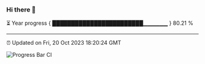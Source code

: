 ### Hi there 👋

⏳ Year progress { ████████████████████████▁▁▁▁▁▁ } 80.21 %

---

⏰ Updated on Fri, 20 Oct 2023 18:20:24 GMT

![Progress Bar CI](https://github.com/ZhaoGui/ZhaoGui/workflows/Progress%20Bar%20CI/badge.svg)
